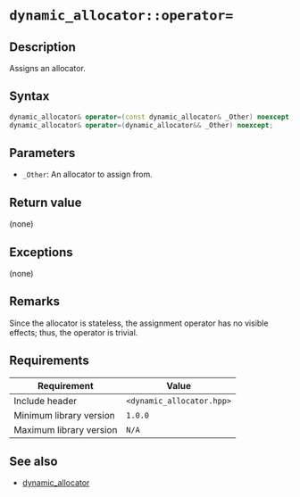 # `dynamic_allocator::operator=`

## Description

Assigns an allocator.

## Syntax

```cpp
dynamic_allocator& operator=(const dynamic_allocator& _Other) noexcept;
dynamic_allocator& operator=(dynamic_allocator&& _Other) noexcept;
```

## Parameters

- `_Other`: An allocator to assign from.

## Return value

(none)

## Exceptions

(none)

## Remarks

Since the allocator is stateless, the assignment operator has no visible effects; thus, the operator is trivial.

## Requirements

| Requirement             | Value                     |
|-------------------------|---------------------------|
| Include header          | `<dynamic_allocator.hpp>` |
| Minimum library version | `1.0.0`                   |
| Maximum library version | `N/A`                     |

## See also

- [dynamic_allocator](dynamic_allocator.md)